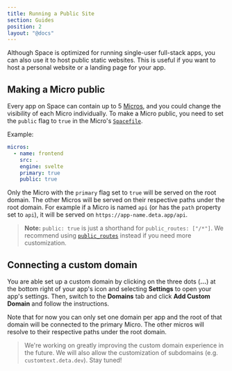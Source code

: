 ```yaml
---
title: Running a Public Site
section: Guides
position: 2
layout: "@docs"
---
```


Although Space is optimized for running single-user full-stack apps, you can also use it to host public static websites. This is useful if you want to host a personal website or a landing page for your app.

## Making a Micro public

Every app on Space can contain up to 5 [Micros](/docs/en/basics/micros#whats-a-micro), and you could change the visibility of each Micro individually. To make a Micro public, you need to set the `public` flag to `true` in the Micro's [`Spacefile`](/docs/en/reference/spacefile).

Example:

```yaml
micros:
  - name: frontend
    src: .
    engine: svelte
    primary: true
    public: true
```

Only the Micro with the `primary` flag set to `true` will be served on the root domain. The other Micros will be served on their respective paths under the root domain. For example if a Micro is named `api` (or has the `path` property set to `api`), it will be served on `https://app-name.deta.app/api`.


> __Note:__ `public: true` is just a shorthand for `public_routes: ["/*"]`. We recommend using [`public_routes`](/docs/en/reference/spacefile#public_routes) instead if you need more customization.

## Connecting a custom domain

You are able set up a custom domain by clicking on the three dots (__…__) at the bottom right of your app's icon and selecting **Settings** to open your app's settings. Then, switch to the **Domains** tab and click **Add Custom Domain** and follow the instructions.

Note that for now you can only set one domain per app and the root of that domain will be connected to the primary Micro. The other micros will resolve to their respective paths under the root domain.

> We're working on greatly improving the custom domain experience in the future. We will also allow the customization of subdomains (e.g. `customtext.deta.dev`). Stay tuned!